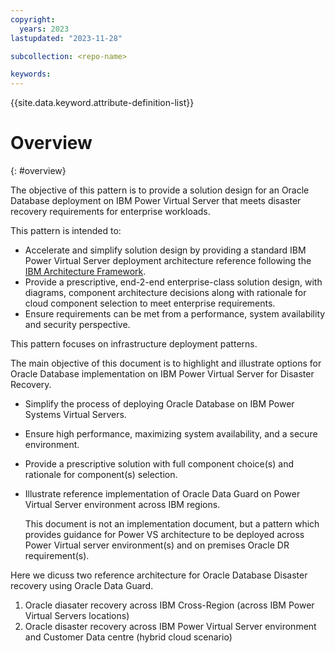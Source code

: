 ```yaml
---
copyright:
  years: 2023
lastupdated: "2023-11-28"

subcollection: <repo-name>

keywords:
---
```

{{site.data.keyword.attribute-definition-list}}

# Overview

{: \#overview}

The objective of this pattern is to provide a solution design for an Oracle Database deployment on IBM Power Virtual Server that meets disaster recovery requirements for enterprise workloads.

This pattern is intended to:

- Accelerate and simplify solution design by providing a standard IBM Power Virtual Server deployment architecture reference following the [IBM Architecture Framework](https://cloud.ibm.com/docs/architecture-framework?topic=architecture-framework-intro).
- Provide a prescriptive, end-2-end enterprise-class solution design, with diagrams, component architecture decisions along with rationale for cloud component selection to meet enterprise requirements.
- Ensure requirements can be met from a performance, system availability and security perspective.

This pattern focuses on infrastructure deployment patterns.

The main objective of this document is to highlight and illustrate options for Oracle Database implementation on IBM Power Virtual Server for Disaster Recovery.

- Simplify the process of deploying Oracle Database on IBM Power Systems Virtual Servers.
- Ensure high performance, maximizing system availability, and a secure environment.
- Provide a prescriptive solution with full component choice(s) and rationale for component(s) selection.
- Illustrate reference implementation of Oracle Data Guard on Power Virtual Server environment across IBM regions.

  This document is not an implementation document, but a pattern which provides guidance for Power VS architecture to be deployed across Power Virtual server environment(s) and on premises Oracle DR requirement(s).

Here we dicuss two reference architecture for Oracle Database Disaster recovery using Oracle Data Guard.

1. Oracle diasater recovery across IBM Cross-Region (across IBM Power Virtual Servers locations)
2. Oracle disaster recovery across IBM Power Virtual Server environment and Customer Data centre (hybrid cloud scenario)
